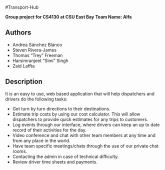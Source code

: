 #Transport-Hub

**Group project for CS4130 at CSU East Bay**
**Team Name: Alfa**

## Authors
- Andrea Sánchez Blanco
- Steven Rivera-James
- Thomas “Trey” Freeman
- Harsimranjeet “Simi” Singh
- Zaid Laffta

## Description
It is an easy to use, web based application that will help dispatchers and drivers do the following tasks:

* Get turn by turn directions to their destinations.
* Estimate trip costs by using our cost calculator. This will allow dispatchers to provide quick estimates for any trips to customers.  
* Log events through our interface, where drivers can keep an up to date record of their activities for the day.
* Video conference and chat with other team members at any time and from any place in the world.
* Have team specific meetings/chats through the use of our private chat rooms.
* Contacting the admin in case of technical difficulty.
* Review driver time sheets and payments.